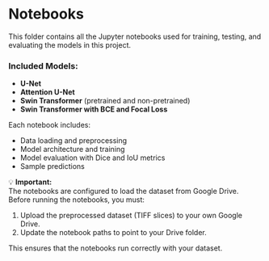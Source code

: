 # Notebooks

This folder contains all the Jupyter notebooks used for training, testing, and evaluating the models in this project. 

### Included Models:
- **U-Net**
- **Attention U-Net**
- **Swin Transformer** (pretrained and non-pretrained)
- **Swin Transformer with BCE and Focal Loss**

Each notebook includes:
- Data loading and preprocessing
- Model architecture and training
- Model evaluation with Dice and IoU metrics
- Sample predictions

💡 **Important:**  
The notebooks are configured to load the dataset from Google Drive.  
Before running the notebooks, you must:
1. Upload the preprocessed dataset (TIFF slices) to your own Google Drive.
2. Update the notebook paths to point to your Drive folder.

This ensures that the notebooks run correctly with your dataset.
